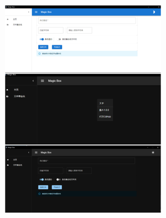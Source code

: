 ![MagicBox3.png](imgs%2FMagicBox3.png)
![MagicBox1.png](imgs%2FMagicBox1.png)
![MagicBox2.png](imgs%2FMagicBox2.png)
